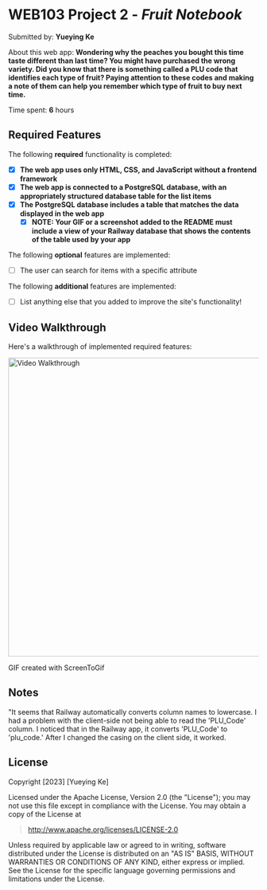 # WEB103 Project 2 - *Fruit Notebook*

Submitted by: **Yueying Ke**

About this web app: **Wondering why the peaches you bought this time taste different than last time? You might have purchased the wrong variety. Did you know that there is something called a PLU code that identifies each type of fruit? Paying attention to these codes and making a note of them can help you remember which type of fruit to buy next time.**

Time spent: **6** hours

## Required Features

The following **required** functionality is completed:

<!-- Make sure to check off completed functionality below -->
- [x] **The web app uses only HTML, CSS, and JavaScript without a frontend framework**
- [x] **The web app is connected to a PostgreSQL database, with an appropriately structured database table for the list items**
- [x] **The PostgreSQL database includes a table that matches the data displayed in the web app**
  - [x] **NOTE: Your GIF or a screenshot added to the README must include a view of your Railway database that shows the contents of the table used by your app**

The following **optional** features are implemented:

- [ ] The user can search for items with a specific attribute

The following **additional** features are implemented:

- [ ] List anything else that you added to improve the site's functionality!

## Video Walkthrough

Here's a walkthrough of implemented required features:

<img src='https://github.com/DinaberryPi/WEB103_Project2/blob/main/zpfrqF8%20-%20Imgur.gif?raw=true' title='Video Walkthrough' width='600' alt='Video Walkthrough' />

<!-- Replace this with whatever GIF tool you used! -->
GIF created with ScreenToGif
<!-- Recommended tools:
[Kap](https://getkap.co/) for macOS
[ScreenToGif](https://www.screentogif.com/) for Windows
[peek](https://github.com/phw/peek) for Linux. -->

## Notes

"It seems that Railway automatically converts column names to lowercase. I had a problem with the client-side not being able to read the 'PLU_Code' column. I noticed that in the Railway app, it converts 'PLU_Code' to 'plu_code.' After I changed the casing on the client side, it worked.

## License

Copyright [2023] [Yueying Ke]

Licensed under the Apache License, Version 2.0 (the "License"); you may not use this file except in compliance with the License. You may obtain a copy of the License at

> http://www.apache.org/licenses/LICENSE-2.0

Unless required by applicable law or agreed to in writing, software distributed under the License is distributed on an "AS IS" BASIS, WITHOUT WARRANTIES OR CONDITIONS OF ANY KIND, either express or implied. See the License for the specific language governing permissions and limitations under the License.
